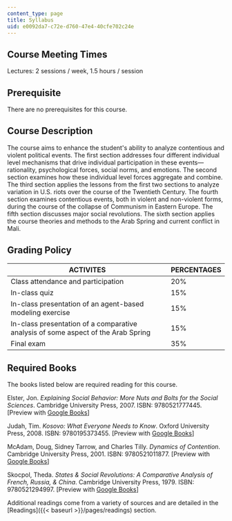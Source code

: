 ```yaml
---
content_type: page
title: Syllabus
uid: e0092da7-c72e-d760-47e4-40cfe702c24e
---
```


Course Meeting Times
--------------------

Lectures: 2 sessions / week, 1.5 hours / session

Prerequisite
------------

There are no prerequisites for this course.

Course Description
------------------

The course aims to enhance the student's ability to analyze contentious and violent political events. The first section addresses four different individual level mechanisms that drive individual participation in these events—rationality, psychological forces, social norms, and emotions. The second section examines how these individual level forces aggregate and combine. The third section applies the lessons from the first two sections to analyze variation in U.S. riots over the course of the Twentieth Century. The fourth section examines contentious events, both in violent and non-violent forms, during the course of the collapse of Communism in Eastern Europe. The fifth section discusses major social revolutions. The sixth section applies the course theories and methods to the Arab Spring and current conflict in Mali.

Grading Policy
--------------

| ACTIVITES | PERCENTAGES |
| --- | --- |
| Class attendance and participation | 20% |
| In-class quiz | 15% |
| In-class presentation of an agent-based modeling exercise | 15% |
| In-class presentation of a comparative analysis of some aspect of the Arab Spring | 15% |
| Final exam | 35% 

Required Books
--------------

The books listed below are required reading for this course.

Elster, Jon. _Explaining Social Behavior: More Nuts and Bolts for the Social Sciences_. Cambridge University Press, 2007. ISBN: 9780521777445. \[Preview with [Google Books](http://books.google.com/books?id=AjnRGYuCbU8C&printsec=frontcover)\]

Judah, Tim. _Kosovo: What Everyone Needs to Know_. Oxford University Press, 2008. ISBN: 9780195373455. \[Preview with [Google Books](http://books.google.com/books?id=ohz2WtWRapAC&printsec=frontcover)\]

McAdam, Doug, Sidney Tarrow, and Charles Tilly. _Dynamics of Contention_. Cambridge University Press, 2001. ISBN: 9780521011877. \[Preview with [Google Books](http://books.google.com/books?id=02x7T96LIMcC&printsec=frontcover)\]

Skocpol, Theda. _States & Social Revolutions: A Comparative Analysis of French, Russia, & China_. Cambridge University Press, 1979. ISBN: 9780521294997. \[Preview with [Google Books](http://books.google.com/books?id=so0gddc0w3UC&printsec=frontcover)\]

Additional readings come from a variety of sources and are detailed in the [Readings]({{< baseurl >}}/pages/readings) section.